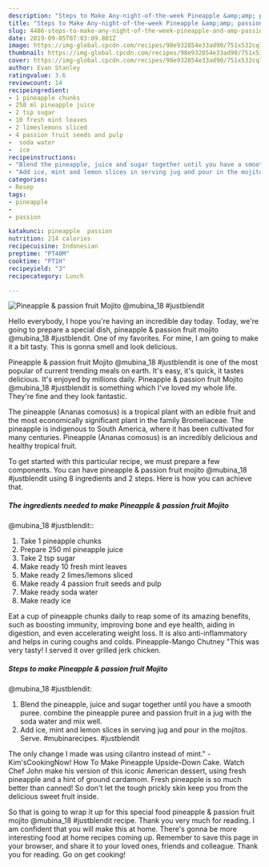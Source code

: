 ```yaml
---
description: "Steps to Make Any-night-of-the-week Pineapple &amp;amp; passion fruit Mojito  @mubina_18  #justblendit"
title: "Steps to Make Any-night-of-the-week Pineapple &amp;amp; passion fruit Mojito  @mubina_18  #justblendit"
slug: 4486-steps-to-make-any-night-of-the-week-pineapple-and-amp-passion-fruit-mojito-mubina-18-justblendit
date: 2019-09-05T07:03:09.801Z
image: https://img-global.cpcdn.com/recipes/98e932854e33ad90/751x532cq70/pineapple-passion-fruit-mojito-mubina_18-justblendit-recipe-main-photo.jpg
thumbnail: https://img-global.cpcdn.com/recipes/98e932854e33ad90/751x532cq70/pineapple-passion-fruit-mojito-mubina_18-justblendit-recipe-main-photo.jpg
cover: https://img-global.cpcdn.com/recipes/98e932854e33ad90/751x532cq70/pineapple-passion-fruit-mojito-mubina_18-justblendit-recipe-main-photo.jpg
author: Evan Stanley
ratingvalue: 3.6
reviewcount: 14
recipeingredient:
- 1 pineapple chunks
- 250 ml pineapple juice
- 2 tsp sugar
- 10 fresh mint leaves
- 2 limeslemons sliced
- 4 passion fruit seeds and pulp
-  soda water
-  ice
recipeinstructions:
- "Blend the pineapple, juice and sugar together until you have a smooth puree. combine the pineapple puree and passion fruit in a jug with the soda water and mix well."
- "Add ice, mint and lemon slices in serving jug and pour in the mojitos. Serve. #mubinarecipes. #justblendit"
categories:
- Resep
tags:
- pineapple
- 
- passion

katakunci: pineapple  passion
nutrition: 214 calories
recipecuisine: Indonesian
preptime: "PT40M"
cooktime: "PT1H"
recipeyield: "3"
recipecategory: Lunch

---
```



![Pineapple &amp; passion fruit Mojito 
@mubina_18 
#justblendit](https://img-global.cpcdn.com/recipes/98e932854e33ad90/751x532cq70/pineapple-passion-fruit-mojito-mubina_18-justblendit-recipe-main-photo.jpg)

Hello everybody, I hope you're having an incredible day today. Today, we're going to prepare a special dish, pineapple &amp; passion fruit mojito 
@mubina_18 
#justblendit. One of my favorites. For mine, I am going to make it a bit tasty. This is gonna smell and look delicious.

Pineapple &amp; passion fruit Mojito 
@mubina_18 
#justblendit is one of the most popular of current trending meals on earth. It's easy, it's quick, it tastes delicious. It's enjoyed by millions daily. Pineapple &amp; passion fruit Mojito 
@mubina_18 
#justblendit is something which I've loved my whole life. They're fine and they look fantastic.

The pineapple (Ananas comosus) is a tropical plant with an edible fruit and the most economically significant plant in the family Bromeliaceae. The pineapple is indigenous to South America, where it has been cultivated for many centuries. Pineapple (Ananas comosus) is an incredibly delicious and healthy tropical fruit.


To get started with this particular recipe, we must prepare a few components. You can have pineapple &amp; passion fruit mojito 
@mubina_18 
#justblendit using 8 ingredients and 2 steps. Here is how you can achieve that.

##### The ingredients needed to make Pineapple &amp; passion fruit Mojito 
@mubina_18 
#justblendit::

1. Take 1 pineapple chunks
1. Prepare 250 ml pineapple juice
1. Take 2 tsp sugar
1. Make ready 10 fresh mint leaves
1. Make ready 2 limes/lemons sliced
1. Make ready 4 passion fruit seeds and pulp
1. Make ready  soda water
1. Make ready  ice


Eat a cup of pineapple chunks daily to reap some of its amazing benefits, such as boosting immunity, improving bone and eye health, aiding in digestion, and even accelerating weight loss. It is also anti-inflammatory and helps in curing coughs and colds. Pineapple-Mango Chutney &#34;This was very tasty! I served it over grilled jerk chicken. 

##### Steps to make Pineapple &amp; passion fruit Mojito 
@mubina_18 
#justblendit:

1. Blend the pineapple, juice and sugar together until you have a smooth puree.
combine the pineapple puree and passion fruit in a jug with the soda water and mix well.
1. Add ice, mint and lemon slices in serving jug and pour in the mojitos.
Serve. #mubinarecipes. #justblendit


The only change I made was using cilantro instead of mint.&#34; - Kim&#39;sCookingNow! How To Make Pineapple Upside-Down Cake. Watch Chef John make his version of this iconic American dessert, using fresh pineapple and a hint of ground cardamom. Fresh pineapple is so much better than canned! So don&#39;t let the tough prickly skin keep you from the delicious sweet fruit inside. 

So that is going to wrap it up for this special food pineapple &amp; passion fruit mojito 
@mubina_18 
#justblendit recipe. Thank you very much for reading. I am confident that you will make this at home. There's gonna be more interesting food at home recipes coming up. Remember to save this page in your browser, and share it to your loved ones, friends and colleague. Thank you for reading. Go on get cooking!
